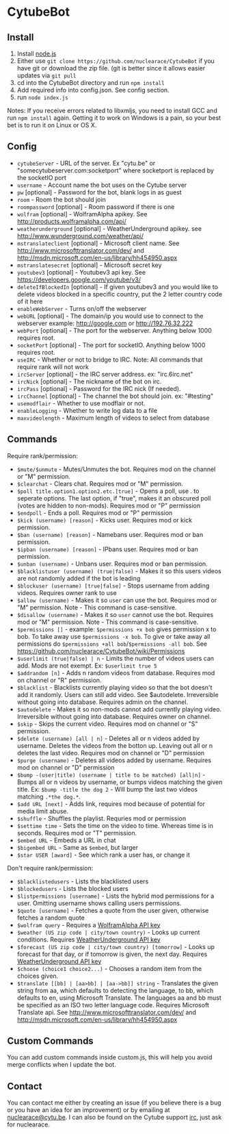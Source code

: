 CytubeBot
=========

Install
-------
1. Install [node.js](http://nodejs.org/)
2. Either use `git clone https://github.com/nuclearace/CytubeBot` if you have git or download the zip file. (git is better since it allows easier updates via `git pull`
3. cd into the CytubeBot directory and run `npm install`
4. Add required info into config.json. See config section.
5. run `node index.js`

Notes: 
If you receive errors related to libxmljs, you need to install GCC and run `npm install` again. Getting it to work on Windows is a pain, so your best bet is to run it on Linux or OS X.

Config
------
- `cytubeServer` - URL of the server. Ex "cytu.be" or "somecytubeserver.com:socketport" where socketport is replaced by the socketIO port
- `username` - Account name the bot uses on the Cytube server
- `pw` [optional] - Password for the bot, blank logs in as guest
- `room` - Room the bot should join
- `roompassword` [optional] - Room password if there is one
- `wolfram` [optional] - WolframAlpha apikey. See http://products.wolframalpha.com/api/
- `weatherunderground` [optional] - WeatherUnderground apikey. see http://www.wunderground.com/weather/api/
- `mstranslateclient` [optional] - Microsoft client name. See http://www.microsofttranslator.com/dev/ and http://msdn.microsoft.com/en-us/library/hh454950.aspx 
- `mstranslatesecret` [optional] - Microsoft secret key
- `youtubev3` [optional] - Youtubev3 api key. See https://developers.google.com/youtube/v3/
- `deleteIfBlockedIn` [optional] - If given youtubev3 and you would like to delete videos blocked in a specific country, put the 2 letter country code of it here
- `enableWebServer` - Turns on/off the webserver
- `webURL` [optional] - The domain/ip you would use to connect to the webserver example: http://google.com or http://192.76.32.222
- `webPort` [optional] - The port for the webserver. Anything below 1000 requires root.
- `socketPort` [optional] - The port for socketIO. Anything below 1000 requires root.
- `useIRC` - Whether or not to bridge to IRC. Note: All commands that require rank will not work
- `ircServer` [optional] - the IRC server address. ex: "irc.6irc.net"
- `ircNick` [optional] - The nickname of the bot on irc.
- `ircPass` [optional] - Password for the IRC nick (If needed).
- `ircChannel` [optional] - The channel the bot should join. ex: "#testing"
- `usemodflair` - Whether to use modflair or not.
- `enableLogging` - Whether to write log data to a file
- `maxvideolength` - Maximum length of videos to select from database


Commands
--------
Require rank/permission:

- `$mute/$unmute` - Mutes/Unmutes the bot. Requires mod on the channel or "M" permission.
- `$clearchat` - Clears chat. Requires mod or "M" permission.
- `$poll title.option1.option2.etc.[true]` - Opens a poll, use . to seperate options. The last option, if "true", makes it an obscured poll (votes are hidden to non-mods). Requires mod or "P" permission
- `$endpoll` - Ends a poll. Requires mod or "P" permission
- `$kick (username) [reason]` - Kicks user. Requires mod or kick permission.
- `$ban (username) [reason]` - Namebans user. Requires mod or ban permission.
- `$ipban (username) [reason]` - IPbans user. Requires mod or ban permission.
- `$unban (username)` - Unbans user. Requires mod or ban permission.
- `$blacklistuser (username) (true|false)` - Makes it so this users videos are not randomly added if the bot is leading
- `$blockuser (username) [true|false]` - Stops username from adding videos. Requires owner rank to use
- `$allow (username)` - Makes it so `user` can use the bot. Requires mod or "M" permission. Note - This command is case-sensitive.
- `$disallow (username)` - Makes it so `user` cannot use the bot. Requires mod or "M" permission. Note - This command is case-sensitive.
- `$permissions []` - example: `$permissions +x bob` gives permission x to bob. To take away use `$permissions -x bob`. To give or take away all permissions do `$permissions +all bob`/`$permissions -all bob`. See https://github.com/nuclearace/CytubeBot/wiki/Permissions
- `$userlimit (true|false) | n` - Limits the number of videos users can add. Mods are not exempt. Ex: `$userlimit true 5`
- `$addrandom [n]` - Adds n random videos from database. Requires mod on channel or "R" permission.
- `$blacklist` - Blacklists currently playing video so that the bot doesn't add it randomly. Users can still add video. See $autodelete. Irreversible  without going into database. Requires admin on the channel.
- `$autodelete` - Makes it so non-mods cannot add currently playing video. Irreversible without going into database. Requires owner on channel.
- `$skip` - Skips the current video. Requires mod on channel or "S" permission.
- `$delete (username) [all | n]` - Deletes all or n videos added by username. Deletes the videos from the botton up. Leaving out all or n deletes the last video. Requires mod on channel or "D" permission
- `$purge (username)` - Deletes all videos added by username. Requires mod on channel or "D" permission
- `$bump -(user|title) (username | title to be matched) [all|n]` - Bumps all or n videos by username, or bumps videos matching the given title. Ex: `$bump -title the dog 2` -  Will bump the last two videos matching `.*the dog.*`.
- `$add URL [next]` -  Adds link, requires mod because of potential for media limit abuse.
- `$shuffle` - Shuffles the playlist. Requries mod or permission
- `$settime time` - Sets the time on the video to time. Whereas time is in seconds. Requires mod or "T" permission.
- `$embed URL` - Embeds a URL in chat
- `$bigembed URL` - Same as `$embed`, but larger
- `$star USER [award]` - See which rank a user has, or change it

Don't require rank/permission:

- `$blacklistedusers` - Lists the blacklisted users
- `$blockedusers` - Lists the blocked users
- `$listpermissions [username]` - Lists the hybrid mod permissions for a user. Omitting username shows calling users permissions.
- `$quote [username]` - Fetches a quote from the user given, otherwise fetches a random quote
- `$wolfram query` - Requires a [WolframAlpha API key](http://products.wolframalpha.com/api/)
- `$weather (US zip code | city/town country)` - Looks up current conditions. Requires [WeatherUnderground API key](http://www.wunderground.com/weather/api/)
- `$forecast (US zip code | city/town country) [tomorrow]` - Looks up forecast for that day, or if tomorrow is given, the next day. Requires [WeatherUnderground API key](http://www.wunderground.com/weather/api/)
- `$choose (choice1 choice2...)` - Chooses a random item from the choices given.
- `$translate [[bb] | [aa>bb] | [aa->bb]] string` -
    Translates the given string from aa, which defaults to detecting the language, to bb, which defaults to en, using Microsoft Translate.
    The languages aa and bb must be specified as an ISO two letter language code. Requires Microsoft Translate api. See http://www.microsofttranslator.com/dev/ and http://msdn.microsoft.com/en-us/library/hh454950.aspx


Custom Commands
---------------
You can add custom commands inside custom.js, this will help you avoid merge conflicts when I update the bot.

Contact
-------
You can contact me either by creating an issue (if you believe there is a bug or you have an idea for an improvement) or by emailing at nuclearace@cytu.be. I can also be found on the Cytube support [irc](http://webchat.6irc.net/?channels=cytube), just ask for nuclearace.